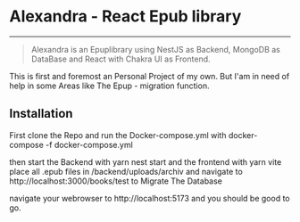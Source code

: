 # Alexandra - React Epub library
---
> Alexandra is an Epuplibrary using NestJS as Backend, MongoDB as DataBase and React with Chakra UI as Frontend. 

This is first and foremost an Personal Project of my own. But I'am in need of help in some Areas like The Epup - migration function.

## Installation 

First clone the Repo and run the Docker-compose.yml with 
    docker-compose -f docker-compose.yml

then start the Backend with yarn nest start
and the frontend with yarn vite
place all .epub files in /backend/uploads/archiv and navigate to http://localhost:3000/books/test to Migrate The Database

navigate your webrowser to http://localhost:5173 and you should be good to go. 

